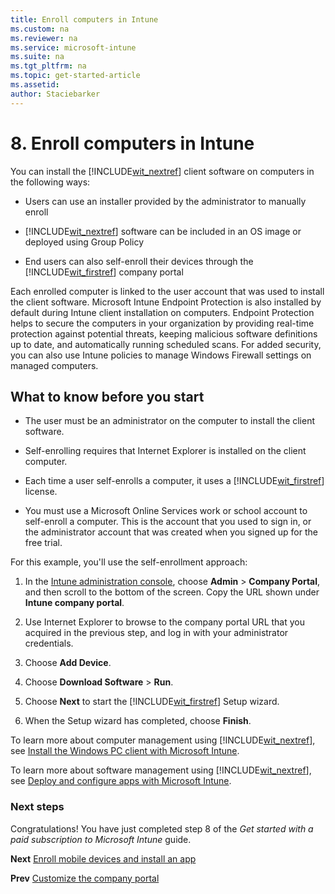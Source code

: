 ```yaml
---
title: Enroll computers in Intune
ms.custom: na
ms.reviewer: na
ms.service: microsoft-intune
ms.suite: na
ms.tgt_pltfrm: na
ms.topic: get-started-article
ms.assetid:
author: Staciebarker
---
```


# 8. Enroll computers in Intune

You can install the [!INCLUDE[wit_nextref](./includes/wit_nextref_md.md)] client software on computers in the following ways:

-   Users can use an installer provided by the administrator to manually enroll

-   [!INCLUDE[wit_nextref](./includes/wit_nextref_md.md)] software can be included in an OS image or deployed using Group Policy

-   End users can also self-enroll their devices through the [!INCLUDE[wit_firstref](./includes/wit_firstref_md.md)] company portal

Each enrolled computer is linked to the user account that was used to install the client software. Microsoft Intune Endpoint Protection is also installed by default during Intune client installation on computers. Endpoint Protection helps to secure the computers in your organization by providing real-time protection against potential threats, keeping malicious software definitions up to date, and automatically running scheduled scans. For added security, you can also use Intune policies to manage Windows Firewall settings on managed computers.

## What to know before you start

-   The user must be an administrator on the computer to install the client software.

-   Self-enrolling requires that Internet Explorer is installed on the client computer.

-   Each time a user self-enrolls a computer, it uses a [!INCLUDE[wit_firstref](./includes/wit_firstref_md.md)] license.

-   You must use a Microsoft Online Services work or school account to self-enroll a computer. This is the account that you used to sign in, or the administrator account that was created when you signed up for the free trial.

For this example, you'll use the self-enrollment approach:

1.  In the [Intune administration console](https://manage.microsoft.com/), choose **Admin** > **Company Portal**, and then scroll to the bottom of the screen. Copy the URL shown under **Intune company portal**.

2.  Use Internet Explorer to browse to the company portal URL that you acquired in the previous step, and log in with your administrator credentials.

3.  Choose **Add Device**.

4.  Choose **Download Software** > **Run**.

5.  Choose **Next** to start the [!INCLUDE[wit_firstref](./includes/wit_firstref_md.md)] Setup wizard.

6.  When the Setup wizard has completed, choose **Finish**.

To learn more about computer management using [!INCLUDE[wit_nextref](./includes/wit_nextref_md.md)], see [Install the Windows PC client with Microsoft Intune](install-the-windows-pc-client-with-microsoft-intune.md).

To learn more about software management using [!INCLUDE[wit_nextref](./includes/wit_nextref_md.md)], see [Deploy and configure apps with Microsoft Intune](deploy-and-configure-apps-with-microsoft-intune.md).

### Next steps
Congratulations! You have just completed step 8 of the *Get started with a paid subscription to Microsoft Intune* guide.

**Next** [Enroll mobile devices and install an app](get-started-with-a-paid-subscription-to-microsoft-intune-step-9.md)

**Prev** [Customize the company portal](get-started-with-a-paid-subscription-to-microsoft-intune-step-7.md)
